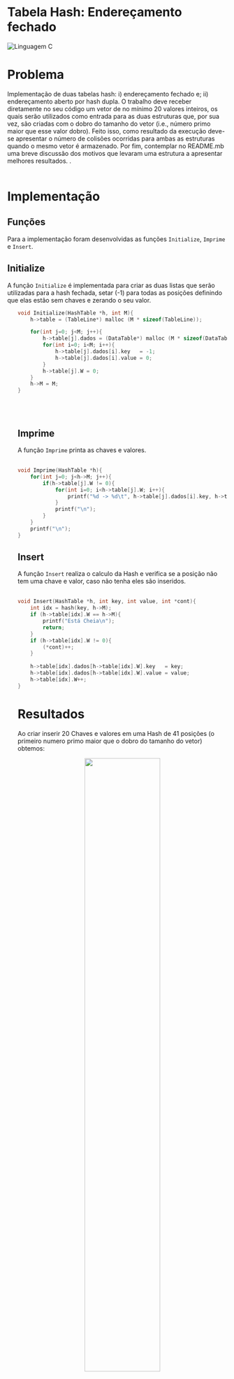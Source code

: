 # Tabela Hash: Endereçamento fechado

![Linguagem C](https://img.shields.io/badge/Linguagem-C-green.svg)


<h1> Problema</h1>

Implementação de duas tabelas hash: i) endereçamento fechado e; ii) endereçamento aberto por hash dupla. O trabalho deve receber diretamente no seu código um vetor de no mínimo 20 valores inteiros, os quais serão utilizados como entrada  para as duas estruturas que, por sua vez, são criadas com o dobro do tamanho do vetor (i.e., número primo maior que esse valor dobro). Feito isso, como resultado da execução deve-se apresentar o número de colisões ocorridas para ambas as estruturas quando o mesmo vetor é armazenado. Por fim, contemplar no README.mb uma breve discussão dos motivos que levaram uma estrutura a apresentar melhores resultados. .
<br></br>

<h1>Implementação </h1>
<h2>Funções</h2>
Para a implementação foram desenvolvidas as funções <code>Initialize</code>, <code>Imprime</code> e <code>Insert</code>.
<h2>Initialize</h2>
A função <code>Initialize</code> é implementada para criar as duas listas que serão utilizadas para a hash fechada, setar (-1) para todas as posições definindo que elas estão sem chaves e zerando o seu valor.
<ul>

```   C
void Initialize(HashTable *h, int M){
	h->table = (TableLine*) malloc (M * sizeof(TableLine));

	for(int j=0; j<M; j++){
		h->table[j].dados = (DataTable*) malloc (M * sizeof(DataTable));
		for(int i=0; i<M; i++){
			h->table[j].dados[i].key   = -1;
			h->table[j].dados[i].value = 0;
		}
		h->table[j].W = 0;
	}
	h->M = M;
}
 ```
<br></br>
<h2>Imprime</h2>
A função <code>Imprime</code> printa as chaves e valores.
<br></br>

```   C
void Imprime(HashTable *h){
	for(int j=0; j<h->M; j++){
		if(h->table[j].W != 0){
			for(int i=0; i<h->table[j].W; i++){
				printf("%d -> %d\t", h->table[j].dados[i].key, h->table[j].dados[i].value);
			}
			printf("\n");
		}
	}
	printf("\n");
}
 ```
<h2>Insert</h2>
A função <code>Insert</code> realiza o calculo da Hash e verifica se a posição não tem uma chave e valor, caso não tenha eles são inseridos.
<br></br>

```   C
void Insert(HashTable *h, int key, int value, int *cont){
	int idx = hash(key, h->M);
	if (h->table[idx].W == h->M){
		printf("Está Cheia\n");
		return;
	}
	if (h->table[idx].W != 0){
		(*cont)++;
	}
	
	h->table[idx].dados[h->table[idx].W].key   = key;
	h->table[idx].dados[h->table[idx].W].value = value;
	h->table[idx].W++;
}
 ```
<h1>Resultados </h1> 
Ao criar inserir 20 Chaves e valores em uma Hash de 41 posições (o primeiro numero primo maior que o dobro do tamanho do vetor) obtemos: 

<p align = 'center' ><img src="https://user-images.githubusercontent.com/56900319/177896795-32f5bf80-6e14-4a7d-986d-9a725ccbad60.png" width = "60%"></p>



Sendo printado chave, valor e quantidade de colisões que aconteceram na execução.
# Compilação e Execução


| Comando                |  Função                                                                                           |                     
| -----------------------| ------------------------------------------------------------------------------------------------- |
|  `make clean`          | Apaga a última compilação realizada contida na pasta build                                        |
|  `make`                | Executa a compilação do programa utilizando o gcc, e o resultado vai para a pasta build           |
|  `make run`            | Executa o programa da pasta build após a realização da compilação                                 |
